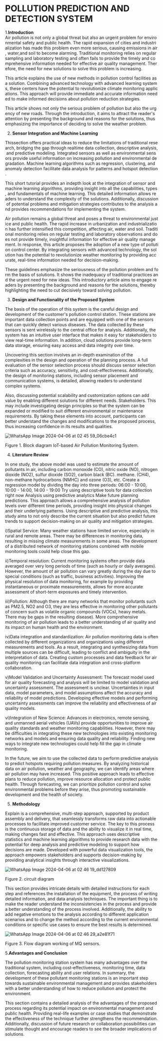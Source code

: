# POLLUTION PREDICTION AND DETECTION SYSTEM
1.**Introduction**
  Air pollution is not only a global threat but also an urgent problem for environmental safety and public health. The rapid expansion of cities and industrialization has made this problem even more serious, causing emissions in air, water,and soil to become alarming. Traditional monitoring relies on regular sampling and laboratory testing and often fails to provide the timely and comprehensive information needed for effective air quality management. Therefore, the need for new solutions to solve this problem is increasing.

This article explains the use of new methods in pollution control facilities as a solution. Combining advanced technology with advanced learning systems, these centers have the potential to revolutionize climate monitoring applications. This approach will provide immediate and accurate information needed to make informed decisions about pollution reduction strategies.

This article shows not only the serious problem of pollution but also the urgency of new roads. Through the introduction, it aims to attract the reader's attention by presenting the background and reasons for the solutions, thus emphasizing the importance of deciding to solve the weather problem.

2. **Sensor Integration and Machine Learning**  

Thissection offers practical ideas to reduce the limitations of traditional research, bridging the gap through realtime data collection, descriptive analysis, and predictive modeling. Integrated sensors as well as environmental sensors provide useful information on increasing pollution and environmental degradation. Machine learning algorithms such as regression, clustering, and anomaly detection facilitate data analysis for patterns and hotspot detection.

This short tutorial provides an indepth look at the integration of sensor and machine learning algorithms, providing insight into all the capabilities, types, and fundamentals of machine learning. This detailed information allows readers to understand the complexity of the solutions. Additionally, discussion of potential problems and mitigation strategies contributes to the analysis and provides recommendations for implementing the system.

Air pollution remains a global threat and poses a threat to environmental justice and public health. The rapid increase in urbanization and industrialization has further intensified this competition, affecting air, water and soil. Traditional monitoring relies on regular testing and laboratory observations and does not provide timely, insightful information for effective air quality management. In response, this article proposes the adoption of a new type of pollution control center. By integrating sensors with advanced technology, the solution has the potential to revolutionize weather monitoring by providing accurate, real-time information needed for decision-making.

These guidelines emphasize the seriousness of the pollution problem and form the basis of solutions. It shows the inadequacy of traditional practices and the urgent need for new ideas. This introductory article aims to engage readers by presenting the background and reasons for the solutions, thereby highlighting the need to cut decisively toward solving pollution.

  
3. **Design and Functionality of the Proposed System**  

The basis of the operation of this system is the careful design and development of the customer's pollution control station. These stations are important data collection points and are equipped with one of the sensors that can quickly detect various diseases. The data collected by these sensors is sent wirelessly to the central office for analysis. Additionally, the system has an intuitive user interface that makes it easy for stakeholders to view real-time information. In addition, cloud solutions provide long-term data storage, ensuring easy access and data integrity over time.

Uncovering this section involves an in-depth examination of the complexities in the design and operation of the planning process. A full evaluation of the sensor selection process should discuss sensor selection criteria such as accuracy, sensitivity, and cost-effectiveness. Additionally, the design of monitoring stations, including sensor placement and communication systems, is detailed, allowing readers to understand complex systems.

Also, discussing potential scalability and customization options can add value by enabling different solutions for different needs. Stakeholders. This may include investigating design principles so that the system can be expanded or modified to suit different environmental or maintenance requirements. By taking these elements into account, participants can better understand the changes and modifications to the proposed process, thus increasing confidence in its results and qualities. 


![WhatsApp Image 2024-04-06 at 02 45 59_06cbe4c1](https://github.com/yashhh009/Hackbyte-2.0-project/assets/111535994/a5ec9470-397d-4fc8-968a-f78f6a401523)


Figure 1. Block diagram IoT-based Air Pollution Monitoring
System.

4. **Literature Review**

In one study, the above model was used to estimate the amount of pollutants in air, including carbon monoxide (CO), nitric oxide (NO), nitrogen dioxide (NO2), sulfur dioxide (SO2), carbon black (BC). methane. (CH4), non-methane hydrocarbons (NMHC) and ozone (O3), etc.
Create a regression model by dividing the day into three periods: 06:00 - 10:00, 10:00 - 14:00, 14:00 - 19:00 Try using descriptive tools for data collection right now Analysis using predictive analytics Make future planning predictions.
This approach allows a comprehensive analysis of pollution levels over different time periods, providing insight into physical changes and their underlying patterns. Using descriptive and predictive analysis, this study aims to not only describe the current situation but also predict future trends to support decision-making on air quality and mitigation strategies.

i)Spatial Service:  Many weather stations have limited service, especially in rural and remote areas. There may be differences in monitoring data, resulting in missing climate measurements in some areas. The development of a distributed network of monitoring stations combined with mobile monitoring tools could help close this gap.

ii)Temporal resolution:  Current monitoring systems often provide data averaged over very long periods of time (such as hourly or daily averages). However, the amount of air pollution can vary greatly during the day due to special conditions (such as traffic, business activities). Improving the physical resolution of data monitoring, for example by providing instantaneous or proximate measurements, allows for more accurate assessment of short-term exposures and timely intervention.

iii)Pollution:  Although there are many networks that monitor pollutants such as PM2.5, NO2 and O3, they are less effective in monitoring other pollutants of concern such as volatile organic compounds (VOCs), heavy metals. There may be gaps in the resulting disease). More comprehensive monitoring of air pollution leads to a better understanding of air quality and its impact on human health and the environment.

iv)Data integration and standardization:  Air pollution monitoring data is often collected by different organizations and organizations using different measurements and tools. As a result, integrating and synthesizing data from multiple sources can be difficult, leading to conflict and ambiguity in the interpretation of data. Creating custom processes and data feedback for air quality monitoring can facilitate data integration and cross-platform collaboration.

v)Model Validation and Uncertainty Assessment:  The forecast model used for air quality forecasting and analysis will be limited to model validation and uncertainty assessment. The assessment is unclear. Uncertainties in input data, model parameters, and model assumptions affect the accuracy and reliability of model predictions. Developing effective models and performing uncertainty assessments can improve the reliability and effectiveness of air quality models.

vi)Integration of New Science:  Advances in electronics, remote sensing, and unmanned aerial vehicles (UAVs) provide opportunities to improve air quality standards and weather monitoring capabilities. However, there may be difficulties in integrating these new technologies into existing monitoring networks and models and ensuring data quality and reliability. Finding new ways to integrate new technologies could help fill the gap in climate monitoring.

In the future, we aim to use the collected data to perform predictive analysis to predict hotspots requiring pollution measures. By analyzing historical data on air pollution, weather and geography, we can identify areas where air pollution may have increased. This positive approach leads to effective plans to reduce pollution, improve resource allocation and protect public health. Through forecasting, we can prioritize pollution control and solve environmental problems before they arise, thus promoting sustainable development and the health of society.

5. **Methodology**  

Explain is a comprehensive, multi-step approach, supported by product assembly and delivery, that seamlessly transforms raw data into actionable processes to facilitate improved customer service. The key to this process is the continuous storage of data and the ability to visualize it in real time, making changes fast and effective. This approach uses descriptive statistics and machine learning algorithms to provide research data with the potential for deep analysis and predictive modeling to support how decisions are made. Developed with powerful data visualization tools, the approach empowers stakeholders and supports decision-making by providing analytical insights through interactive visualizations.

![WhatsApp Image 2024-04-06 at 02 46 19_dd127809](https://github.com/yashhh009/Hackbyte-2.0-project/assets/111535994/380bdcbd-80a3-46c3-9704-0ef2eb89ec59)

Figure 2. circuit diagram

This section provides intricate details with detailed instructions for each step and references the installation of the equipment, the process of writing detailed information, and data analysis techniques. The important thing is to make the reader understand the inconsistencies in the process and provide a better understanding of the process involved. Additionally, the ability to add negative emotions to the analysis according to different application scenarios and to change the method according to the current environmental conditions or specific use cases to ensure the best results is determined. 

![WhatsApp Image 2024-04-06 at 02 46 29_a2e81f71](https://github.com/yashhh009/Hackbyte-2.0-project/assets/111535994/5f897e06-1928-499c-9ff7-74dac8d3b871)

Figure 3. Flow diagram working of MQ sensors.

 5.**Advantages and Conclusion**  

The pollution monitoring station system has many advantages over the traditional system, including cost-effectiveness, monitoring time, data collection, forecasting ability and user relations. In summary, the development of these pollutant monitoring stations is an important step towards sustainable environmental management and provides stakeholders with a better understanding of how to reduce pollution and protect the environment.

This section contains a detailed analysis of the advantages of the proposed process regarding its potential impact on environmental management and public health. Providing real-life examples or case studies that demonstrate the effectiveness of the technique further strengthens the recommendation. Additionally, discussion of future research or collaboration possibilities can stimulate thought and encourage readers to see the broader implications of solutions.
